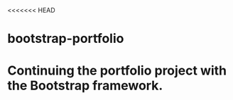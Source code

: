 <<<<<<< HEAD
# bootstrap-portfolio
Continuing the portfolio project with the Bootstrap framework.
=======
